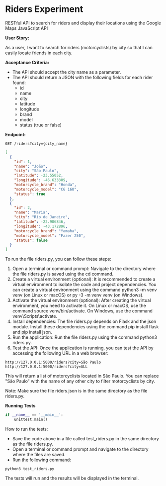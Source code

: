 # Riders Experiment

RESTful API to search for riders and display their locations using the Google Maps JavaScript API

**User Story:**

As a user, 
I want to search for riders (motorcyclists) by city 
so that I can easily locate friends in each city.

**Acceptance Criteria:**

* The API should accept the city name as a parameter.
* The API should return a JSON with the following fields for each rider found:
    * id
    * name
    * city
    * latitude
    * longitude
    * brand
    * model
    * status (true or false)

**Endpoint:**

```
GET /riders?city={city_name}
```

```json
[
  {
    "id": 1,
    "name": "João",
    "city": "São Paulo",
    "latitude": -23.55052,
    "longitude": -46.633309,
    "motorcycle_brand": "Honda",
    "motorcycle_model": "CG 160",
    "status": true
  },
  {
    "id": 2,
    "name": "Maria",
    "city": "Rio de Janeiro",
    "latitude": -22.906846,
    "longitude": -43.172896,
    "motorcycle_brand": "Yamaha",
    "motorcycle_model": "Fazer 250",
    "status": false
  }
]
```

To run the file riders.py, you can follow these steps:

1. Open a terminal or command prompt: Navigate to the directory where the file riders.py is saved using the cd command.
2. Create a virtual environment (optional): It is recommended to create a virtual environment to isolate the code and project dependencies. You can create a virtual environment using the command python3 -m venv venv (on Linux or macOS) or py -3 -m venv venv (on Windows).
3. Activate the virtual environment (optional): After creating the virtual environment, you need to activate it. On Linux or macOS, use the command source venv/bin/activate. On Windows, use the command venv\Scripts\activate.
4. Install dependencies: The file riders.py depends on Flask and the json module. Install these dependencies using the command pip install flask and pip install json.
5. Run the application: Run the file riders.py using the command python3 riders.py.
6. Test the API: Once the application is running, you can test the API by accessing the following URL in a web browser:

```
http://127.0.0.1:5000/riders?city=São Paulo
http://127.0.0.1:5000/riders?city=ALL
```

This will return a list of motorcyclists located in São Paulo. You can replace "São Paulo" with the name of any other city to filter motorcyclists by city.

Note: Make sure the file riders.json is in the same directory as the file riders.py.

**Running Tests**

```python
if __name__ == '__main__':
    unittest.main()
```

How to run the tests:

* Save the code above in a file called test_riders.py in the same directory as the file riders.py.
* Open a terminal or command prompt and navigate to the directory where the files are saved.
* Run the following command:

```console
python3 test_riders.py
```

The tests will run and the results will be displayed in the terminal.
